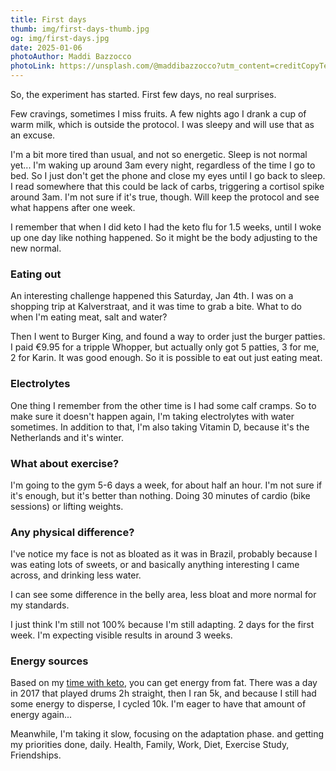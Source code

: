 ```yaml
---
title: First days
thumb: img/first-days-thumb.jpg
og: img/first-days.jpg
date: 2025-01-06
photoAuthor: Maddi Bazzocco
photoLink: https://unsplash.com/@maddibazzocco?utm_content=creditCopyText&utm_medium=referral&utm_source=unsplash
---
```


So, the experiment has started. First few days, no real surprises.

Few cravings, sometimes I miss fruits. A few nights ago I drank a cup of warm milk, which is outside the protocol. I was sleepy and will use that as an excuse.

I'm a bit more tired than usual, and not so energetic. Sleep is not normal yet... I'm waking up around 3am every night, regardless of the time I go to bed. So I just don't get the phone and close my eyes until I go back to sleep. I read somewhere that this could be lack of carbs, triggering a cortisol spike around 3am. I'm not sure if it's true, though. Will keep the protocol and see what happens after one week.

I remember that when I did keto I had the keto flu for 1.5 weeks, until I woke up one day like nothing happened. So it might be the body adjusting to the new normal.

### Eating out

An interesting challenge happened this Saturday, Jan 4th. I was on a shopping trip at Kalverstraat, and it was time to grab a bite. What to do when I'm eating meat, salt and water?

Then I went to Burger King, and found a way to order just the burger patties. I paid €9.95 for a tripple Whopper, but actually only got 5 patties, 3 for me, 2 for Karin. It was good enough. So it is possible to eat out just eating meat.

### Electrolytes

One thing I remember from the other time is I had some calf cramps. So to make sure it doesn't happen again, I'm taking electrolytes with water sometimes. In addition to that, I'm also taking Vitamin D, because it's the Netherlands and it's winter.

### What about exercise?

I'm going to the gym 5-6 days a week, for about half an hour. I'm not sure if it's enough, but it's better than nothing. Doing 30 minutes of cardio (bike sessions) or lifting weights.

### Any physical difference?

I've notice my face is not as bloated as it was in Brazil, probably because I was eating lots of sweets, or and basically anything interesting I came across, and drinking less water.

I can see some difference in the belly area, less bloat and more normal for my standards.

I just think I'm still not 100% because I'm still adapting. 2 days for the first week. I'm expecting visible results in around 3 weeks.

### Energy sources

Based on my [time with keto](https://medium.com/wolff-experiments/3-months-of-keto-9aaa37e5950c), you can get energy from fat. There was a day in 2017 that played drums 2h straight, then I ran 5k, and because I still had some energy to disperse, I cycled 10k. I'm eager to have that amount of energy again...

Meanwhile, I'm taking it slow, focusing on the adaptation phase. and getting my priorities done, daily. Health, Family, Work, Diet, Exercise Study, Friendships.

